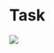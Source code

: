 # Task

<img src="https://user-images.githubusercontent.com/104227936/191001603-47acdf69-8f1f-480a-bc5c-223864d213b2.png">
